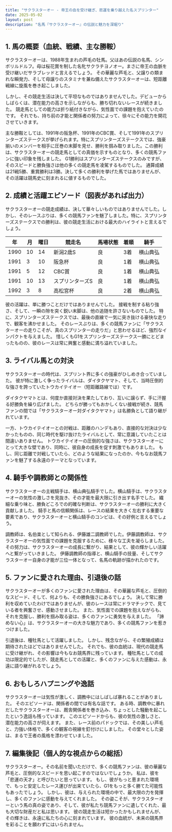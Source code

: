 ```yaml
---
title: "サクラスターオー - 帝王の血を受け継ぎ、悲運を乗り越えた名スプリンター"
date: 2025-05-02
layout: post
description: "名馬『サクラスターオー』の伝説と魅力を深堀り"
---
```


## 1. 馬の概要（血統、戦績、主な勝鞍）

サクラスターオーは、1988年生まれの芦毛の牡馬。父はあの伝説の名馬、シンボリルドルフ。母は桜花賞を制した名牝サクラチヨノオー。まさに帝王の血脈を受け継いだサラブレッドと言えるでしょう。  その華麗な芦毛と、父譲りの類まれな瞬発力、そして母譲りのスタミナを兼ね備えたサクラスターオーは、短距離戦線に旋風を巻き起こしました。

しかし、その競走生活は決して平坦なものではありませんでした。デビューからしばらくは、潜在能力の高さを示しながらも、勝ち切れないレースが続きました。  競走馬としての能力は折り紙付きながら、気性面での課題を抱えていたのです。  それでも、持ち前の才能と関係者の努力によって、徐々にその能力を開花させていきます。

主な勝鞍としては、1991年の阪急杯、1991年のCBC賞、そして1991年のスプリンターズステークスが挙げられます。特にスプリンターズステークスでは、強豪揃いのメンバーを相手に圧巻の末脚を見せ、勝利を掴み取りました。この勝利は、サクラスターオーの競走馬としての真価を示すものとなり、多くの競馬ファンに強い印象を残しました。  G1勝利はスプリンターズステークスのみですが、そのスピードと勝負強さは他の多くの競走馬を凌駕するものでした。  通算成績は21戦5勝、重賞勝利は3勝。決して多くの勝利を挙げた馬ではありませんが、その活躍は競馬史に刻まれるに値するものでした。


## 2. 成績と活躍エピソード（図表があれば出力）

サクラスターオーの競走成績は、決して華々しいものではありませんでした。しかし、そのレースぶりは、多くの競馬ファンを魅了しました。特に、スプリンターズステークスでの勝利は、彼の競走生活における最大のハイライトと言えるでしょう。


| 年 | 月 | 曜日 | 競走名 | 馬場状態 | 着順 | 騎手 |
|---|---|---|---|---|---|---|
| 1990 | 10 | 14 | 新潟2歳S | 良 | 3着 | 横山典弘 |
| 1991 | 3 | 10 | 阪急杯 | 良 | 1着 | 横山典弘 |
| 1991 | 5 | 12 | CBC賞 | 良 | 1着 | 横山典弘 |
| 1991 | 10 | 13 | スプリンターズS | 良 | 1着 | 横山典弘 |
| 1992 | 3 | 8 | 高松宮杯 | 良 | 2着 | 横山典弘 |


彼の活躍は、単に勝つことだけではありませんでした。  接戦を制する粘り強さ、そして、一瞬の隙を突く鋭い末脚は、他の追随を許さないものでした。  特に、スプリンターズステークスでは、最後の直線で一気に突き抜ける豪快な走りで、観客を沸かせました。  そのレースぶりは、多くの競馬ファンに「サクラスターオーの走りこそが、真のスプリンターの走りだ」と思わせるほど、強烈なインパクトを与えました。  惜しくもG1をスプリンターズステークス一勝にとどまったものの、彼のレースは常に興奮と感動に満ち溢れていました。


## 3. ライバル馬との対決

サクラスターオーの時代は、スプリント界に多くの強豪がひしめき合っていました。  彼が特に激しく争ったライバルは、ダイタクヤマト、そして、当時圧倒的な強さを誇っていたトウカイテイオー（短距離路線では）です。

ダイタクヤマトとは、何度か直接対決を果たしており、互いに譲らず、手に汗握る好勝負を繰り広げました。  どちらが勝ってもおかしくない接戦が続き、競馬ファンの間では「サクラスターオー対ダイタクヤマト」は名勝負として語り継がれています。

一方、トウカイテイオーとの対戦は、距離のハンデもあり、直接的な対決は少なかったものの、同じ時代を駆け抜けたライバルとして、常に意識していたことは間違いありません。  トウカイテイオーの圧倒的な強さは、サクラスターオーにとって大きな壁であり、同時に、彼自身の成長を促す刺激でもありました。  もし、同じ距離で対戦していたら、どのような結果になったのか、今もなお競馬ファンを魅了する永遠のテーマとなっています。


## 4. 騎手や調教師との関係性

サクラスターオーの主戦騎手は、横山典弘騎手でした。横山騎手は、サクラスターオーの気性の激しさを見抜き、その才能を最大限に引き出す名手でした。  繊細な乗り味と、勝負どころでの的確な判断は、サクラスターオーの勝利に大きく貢献しました。  騎手と馬の信頼関係は、レースの結果を大きく左右する重要な要素であり、サクラスターオーと横山騎手のコンビは、その好例と言えるでしょう。

調教師は、名伯楽として知られる、伊藤雄二調教師でした。伊藤調教師は、サクラスターオーの気性面での課題を克服するために、様々な工夫を凝らしました。  その努力は、サクラスターオーの成長に繋がり、結果として、彼の輝かしい活躍へと繋がっていきました。  伊藤調教師の指導と、横山騎手の技量、そしてサクラスターオー自身の才能が三位一体となって、名馬の軌跡が描かれたのです。


## 5. ファンに愛された理由、引退後の話

サクラスターオーが多くのファンに愛された理由は、その華麗な芦毛と、圧倒的なスピード、そして、何よりも、その勝負強さにあるでしょう。  決して常に勝利を収めていたわけではありませんが、彼のレースは常にドラマチックで、見ている者を興奮させ、感動させました。  また、気性面での課題を抱えながらも、それを克服し、勝利を掴み取る姿は、多くのファンに勇気を与えました。  「諦めない心」は、サクラスターオーの大きな魅力であり、多くの競馬ファンを惹きつけました。

引退後は、種牡馬として活躍しました。  しかし、残念ながら、その繁殖成績は期待されたほどではありませんでした。  それでも、彼の血統は、現代の競走馬に受け継がれ、その影響は今もなお競馬界に残っています。  種牡馬としての成功は限定的でしたが、競走馬としての活躍と、多くのファンに与えた感動は、永遠に語り継がれるでしょう。


## 6. おもしろハプニングや逸話

サクラスターオーは気性が激しく、調教中にはしばしば暴れることがありました。  そのエピソードは、関係者の間では有名な話です。  ある時、調教中に暴れだしたサクラスターオーは、厩舎関係者を巻き込み、ちょっとした騒動を起こしたという逸話も残っています。  このエピソードからも、彼の気性の激しさと、潜在能力の高さが伺えます。  また、レース前のパドックでは、その美しい芦毛と、力強い体格で、多くの観客の視線を釘付けにしました。  その堂々とした姿は、まるで王者の風格を漂わせていました。


## 7. 編集後記（個人的な視点からの総括）

サクラスターオー。その名前を聞いただけで、多くの競馬ファンは、彼の華麗な芦毛と、圧倒的なスピードを思い起こすのではないでしょうか。  私は、彼を「悲運の天才」と呼びたいと思っています。  もし、彼がもっと恵まれた環境で、もっと安定したレース運びが出来ていたら、G1をもっと多く勝てた可能性もあったでしょう。  しかし、彼は、与えられた環境の中で、最大限の力を発揮し、多くのファンに感動を与えてくれました。  その姿こそが、サクラスターオーという馬の真の姿であり、そして、彼が私たち競馬ファンに遺してくれた、最も大切な財産だと私は思います。  彼の競走生活は短かったかもしれませんが、その輝きは、永遠に私たちの心に刻まれています。  彼の血統が、未来の競馬界を彩ることを願わずにはいられません。
